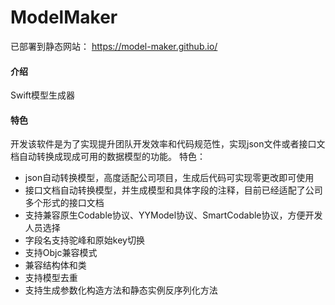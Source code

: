 # ModelMaker

已部署到静态网站： https://model-maker.github.io/

#### 介绍
Swift模型生成器

#### 特色

开发该软件是为了实现提升团队开发效率和代码规范性，实现json文件或者接口文档自动转换成现成可用的数据模型的功能。
特色：

* json自动转换模型，高度适配公司项目，生成后代码可实现零更改即可使用
* 接口文档自动转换模型，并生成模型和具体字段的注释，目前已经适配了公司多个形式的接口文档
* 支持兼容原生Codable协议、YYModel协议、SmartCodable协议，方便开发人员选择
* 字段名支持驼峰和原始key切换
* 支持Objc兼容模式
* 兼容结构体和类
* 支持模型去重
* 支持生成参数化构造方法和静态实例反序列化方法